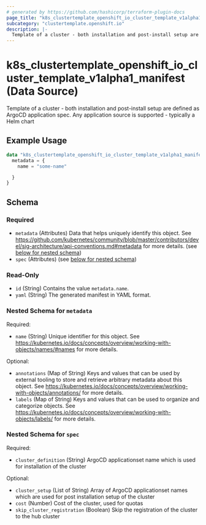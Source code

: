 ```yaml
---
# generated by https://github.com/hashicorp/terraform-plugin-docs
page_title: "k8s_clustertemplate_openshift_io_cluster_template_v1alpha1_manifest Data Source - terraform-provider-k8s"
subcategory: "clustertemplate.openshift.io"
description: |-
  Template of a cluster - both installation and post-install setup are defined as ArgoCD application spec. Any application source is supported - typically a Helm chart
---
```


# k8s_clustertemplate_openshift_io_cluster_template_v1alpha1_manifest (Data Source)

Template of a cluster - both installation and post-install setup are defined as ArgoCD application spec. Any application source is supported - typically a Helm chart

## Example Usage

```terraform
data "k8s_clustertemplate_openshift_io_cluster_template_v1alpha1_manifest" "example" {
  metadata = {
    name = "some-name"

  }
}
```

<!-- schema generated by tfplugindocs -->
## Schema

### Required

- `metadata` (Attributes) Data that helps uniquely identify this object. See https://github.com/kubernetes/community/blob/master/contributors/devel/sig-architecture/api-conventions.md#metadata for more details. (see [below for nested schema](#nestedatt--metadata))
- `spec` (Attributes) (see [below for nested schema](#nestedatt--spec))

### Read-Only

- `id` (String) Contains the value `metadata.name`.
- `yaml` (String) The generated manifest in YAML format.

<a id="nestedatt--metadata"></a>
### Nested Schema for `metadata`

Required:

- `name` (String) Unique identifier for this object. See https://kubernetes.io/docs/concepts/overview/working-with-objects/names/#names for more details.

Optional:

- `annotations` (Map of String) Keys and values that can be used by external tooling to store and retrieve arbitrary metadata about this object. See https://kubernetes.io/docs/concepts/overview/working-with-objects/annotations/ for more details.
- `labels` (Map of String) Keys and values that can be used to organize and categorize objects. See https://kubernetes.io/docs/concepts/overview/working-with-objects/labels/ for more details.


<a id="nestedatt--spec"></a>
### Nested Schema for `spec`

Required:

- `cluster_definition` (String) ArgoCD applicationset name which is used for installation of the cluster

Optional:

- `cluster_setup` (List of String) Array of ArgoCD applicationset names which are used for post installation setup of the cluster
- `cost` (Number) Cost of the cluster, used for quotas
- `skip_cluster_registration` (Boolean) Skip the registration of the cluster to the hub cluster
